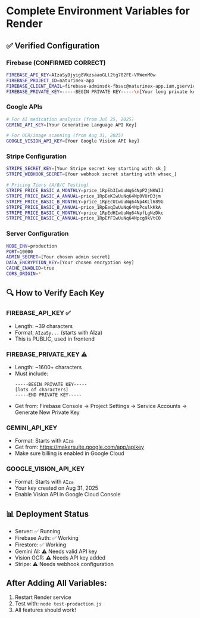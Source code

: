 # Complete Environment Variables for Render

## ✅ Verified Configuration

### Firebase (CONFIRMED CORRECT)
```bash
FIREBASE_API_KEY=AIzaSyDjyig8VkzsaaoGLl2tg702FE-VRWenM0w
FIREBASE_PROJECT_ID=naturinex-app
FIREBASE_CLIENT_EMAIL=firebase-adminsdk-fbsvc@naturinex-app.iam.gserviceaccount.com
FIREBASE_PRIVATE_KEY=-----BEGIN PRIVATE KEY-----\n[Your long private key here]\n-----END PRIVATE KEY-----
```

### Google APIs
```bash
# For AI medication analysis (from Jul 25, 2025)
GEMINI_API_KEY=[Your Generative Language API Key]

# For OCR/image scanning (from Aug 31, 2025)
GOOGLE_VISION_API_KEY=[Your Google Vision API key]
```

### Stripe Configuration
```bash
STRIPE_SECRET_KEY=[Your Stripe secret key starting with sk_]
STRIPE_WEBHOOK_SECRET=[Your webhook secret starting with whsec_]

# Pricing Tiers (A/B/C Testing)
STRIPE_PRICE_BASIC_A_MONTHLY=price_1RpEb3IwUuNq64NpP2jNKWIJ
STRIPE_PRICE_BASIC_A_ANNUAL=price_1RpEeKIwUuNq64Np0VUrD3jm
STRIPE_PRICE_BASIC_B_MONTHLY=price_1RpEcUIwUuNq64Np4KLl689G
STRIPE_PRICE_BASIC_B_ANNUAL=price_1RpEeqIwUuNq64NpPculkKkA
STRIPE_PRICE_BASIC_C_MONTHLY=price_1RpEdHIwUuNq64NpfLgNzDkc
STRIPE_PRICE_BASIC_C_ANNUAL=price_1RpEfFIwUuNq64Npcg9kVtC0
```

### Server Configuration
```bash
NODE_ENV=production
PORT=10000
ADMIN_SECRET=[Your chosen admin secret]
DATA_ENCRYPTION_KEY=[Your chosen encryption key]
CACHE_ENABLED=true
CORS_ORIGIN=*
```

## 🔍 How to Verify Each Key

### FIREBASE_API_KEY ✅
- Length: ~39 characters
- Format: `AIzaSy...` (starts with AIza)
- This is PUBLIC, used in frontend

### FIREBASE_PRIVATE_KEY ⚠️
- Length: ~1600+ characters
- Must include:
  ```
  -----BEGIN PRIVATE KEY-----
  [lots of characters]
  -----END PRIVATE KEY-----
  ```
- Get from: Firebase Console → Project Settings → Service Accounts → Generate New Private Key

### GEMINI_API_KEY
- Format: Starts with `AIza`
- Get from: https://makersuite.google.com/app/apikey
- Make sure billing is enabled in Google Cloud

### GOOGLE_VISION_API_KEY
- Format: Starts with `AIza`
- Your key created on Aug 31, 2025
- Enable Vision API in Google Cloud Console

## 📊 Deployment Status
- Server: ✅ Running
- Firebase Auth: ✅ Working
- Firestore: ✅ Working
- Gemini AI: ⚠️ Needs valid API key
- Vision OCR: ⚠️ Needs API key added
- Stripe: ⚠️ Needs webhook configuration

## After Adding All Variables:
1. Restart Render service
2. Test with: `node test-production.js`
3. All features should work!